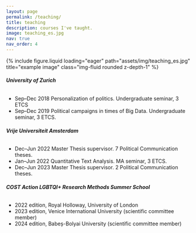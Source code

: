 ```yaml
---
layout: page
permalink: /teaching/
title: teaching
description: courses I've taught.
image: teaching_es.jpg
nav: true
nav_order: 4
---
```

<div class="row">
    <div class="col-sm mt-3 mt-md-0">
        {% include figure.liquid loading="eager" path="assets/img/teaching_es.jpg" title="example image" class="img-fluid rounded z-depth-1" %}
    </div>
</div>


###### **University of Zurich**

- Sep–Dec 2018 Personalization of politics. Undergraduate seminar, 3 ETCS
- Sep–Dec 2019 Political campaigns in times of Big Data. Undergraduate seminar, 3 ETCS.



###### **Vrije Universiteit Amsterdam**

- Dec–Jun 2022 Master Thesis supervisor. 7 Political Communication theses.
- Jan–Jun 2022 Quantitative Text Analysis. MA seminar, 3 ETCS.
- Dec–Jun 2023 Master Thesis supervisor. 2 Political Communication theses.


###### **COST Action LGBTQI+ Research Methods Summer School**

- 2022 edition, Royal Holloway, University of London
- 2023 edition, Venice International University (scientific committee member)
- 2024 edition, Babeș-Bolyai University (scientific committee member)
